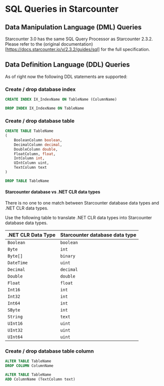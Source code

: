 # SQL Queries in Starcounter

## Data Manipulation Language (DML) Queries

Starcounter 3.0 has the same SQL Query Processor as Starcounter 2.3.2. Please refer to the (original documentation)[https://docs.starcounter.io/v/2.3.2/guides/sql] for the full specification.

## Data Definition Language (DDL) Queries

As of right now the following DDL statements are supported:

### Create / drop database index

```sql
CREATE INDEX IX_IndexName ON TableName (ColumnName)
```

```sql
DROP INDEX IX_IndexName ON TableName
```

### Create / drop database table

```sql
CREATE TABLE TableName
(
    BooleanColumn boolean,
    DecimalColumn decimal,
    DoubleColumn double,
    FloatColumn, float,
    IntColumn int,
    UIntColumn uint,
    TextColumn text
)
```

```sql
DROP TABLE TableName
```

#### Starcounter database vs .NET CLR data types

There is no one to one match between Starcounter database data types and .NET CLR data types.

Use the following table to translate .NET CLR data types into Starcounter database data types.

| .NET CLR Data Type | Starcounter database data type |
|--------------------|--------------------------------|
| `Boolean`          | `boolean`                      |
| `Byte`             | `int`                          |
| `Byte[]`           | `binary`                       |
| `DateTime`         | `uint`                         |
| `Decimal`          | `decimal`                      |
| `Double`           | `double`                       |
| `Float`            | `float`                        |
| `Int16`            | `int`                          |
| `Int32`            | `int`                          |
| `Int64`            | `int`                          |
| `SByte`            | `int`                          |
| `String`           | `text`                         |
| `UInt16`           | `uint`                         |
| `UInt32`           | `uint`                         |
| `UInt64`           | `uint`                         |

### Create / drop database table column

```sql
ALTER TABLE TableName
DROP COLUMN ColumnName
```

```sql
ALTER TABLE TableName
ADD ColumnName (TextColumn text)
```
